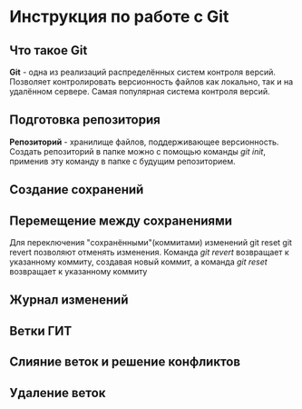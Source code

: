# Инструкция по работе с Git

## Что такое Git
**Git** - одна из реализаций распределённых систем контроля версий. Позволяет контролировать версионность файлов как локально, так и на удалённом сервере. Самая популярная система контроля версий.
## Подготовка репозитория
**Репозиторий** - хранилище файлов, поддерживающее версионность. Создать репозиторий в папке можно с помощью команды *git init*, применив эту команду в папке с будущим репозиторием.
## Создание сохранений
## Перемещение между сохранениями
Для переключения "сохранёнными"(коммитами) изменений
git reset git revert позволяют отменять изменения. Команда *git revert* возвращает к указанному коммиту, создавая новый коммит, а команда *git reset* возвращает к указанному коммиту
## Журнал изменений
## Ветки ГИТ
## Слияние веток и решение конфликтов
## Удаление веток